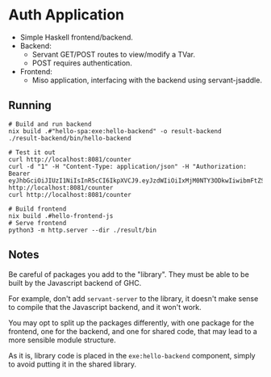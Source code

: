# Auth Application

- Simple Haskell frontend/backend.
- Backend:
  - Servant GET/POST routes to view/modify a TVar.
  - POST requires authentication.
- Frontend:
  - Miso application, interfacing with the backend using servant-jsaddle.

## Running

```
# Build and run backend
nix build .#"hello-spa:exe:hello-backend" -o result-backend
./result-backend/bin/hello-backend

# Test it out
curl http://localhost:8081/counter
curl -d "1" -H "Content-Type: application/json" -H "Authorization: Bearer eyJhbGciOiJIUzI1NiIsInR5cCI6IkpXVCJ9.eyJzdWIiOiIxMjM0NTY3ODkwIiwibmFtZSI6IkpvaG4gRG9lIiwiaWF0IjoxNTE2MjM5MDIyLCJlbWFpbCI6ImZvb0BiYXIuY29tIiwiZW1haWxfdmVyaWZpZWQiOnRydWV9.pV7R4m7Jo0hvWKVRJsTYrggTuYNZ1H0HP6kTpwagzEE" http://localhost:8081/counter
curl http://localhost:8081/counter

# Build frontend
nix build .#hello-frontend-js
# Serve frontend
python3 -m http.server --dir ./result/bin
```

## Notes

Be careful of packages you add to the "library". They must be able to be built by the Javascript backend of GHC.

For example, don't add `servant-server` to the library, it doesn't make sense to compile that the Javascript backend, and it won't work.

You may opt to split up the packages differently, with one package for the frontend, one for the backend, and one for shared code, that may lead to a more sensible module structure.

As it is, library code is placed in the `exe:hello-backend` component, simply to avoid putting it in the shared library.
